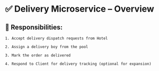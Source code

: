 # ✅ Delivery Microservice – Overview

## 🚴 Responsibilities:

    1. Accept delivery dispatch requests from Hotel

    2. Assign a delivery boy from the pool

    3. Mark the order as delivered

    4. Respond to Client for delivery tracking (optional for expansion)